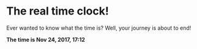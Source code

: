 # The real time clock!

Ever wanted to know what the time is? Well, your journey is about to end!

**The time is Nov 24, 2017, 17:12**